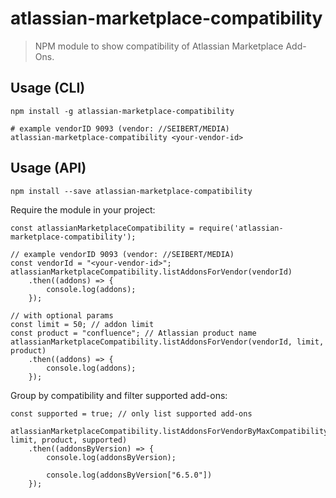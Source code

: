 # atlassian-marketplace-compatibility

> NPM module to show compatibility of Atlassian Marketplace Add-Ons. 

## Usage (CLI)

    npm install -g atlassian-marketplace-compatibility
    
    # example vendorID 9093 (vendor: //SEIBERT/MEDIA) 
    atlassian-marketplace-compatibility <your-vendor-id>

## Usage (API)


    npm install --save atlassian-marketplace-compatibility


Require the module in your project:

    const atlassianMarketplaceCompatibility = require('atlassian-marketplace-compatibility');
    
    // example vendorID 9093 (vendor: //SEIBERT/MEDIA) 
    const vendorId = "<your-vendor-id>";
    atlassianMarketplaceCompatibility.listAddonsForVendor(vendorId)
        .then((addons) => {
            console.log(addons);
        });

    // with optional params
    const limit = 50; // addon limit
    const product = "confluence"; // Atlassian product name
    atlassianMarketplaceCompatibility.listAddonsForVendor(vendorId, limit, product)
        .then((addons) => {
            console.log(addons);
        });


Group by compatibility and filter supported add-ons:

    const supported = true; // only list supported add-ons
    
    atlassianMarketplaceCompatibility.listAddonsForVendorByMaxCompatibility(vendorId, limit, product, supported)
        .then((addonsByVersion) => {
            console.log(addonsByVersion);
            
            console.log(addonsByVersion["6.5.0"])
        });
